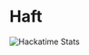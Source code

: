 # Haft
![Hackatime Stats](https://github-readme-stats.hackclub.dev/api/wakatime?username=635&api_domain=hackatime.hackclub.com&theme=catppuccin_latte&custom_title=Hackatime+Stats&layout=compact&cache_seconds=0&langs_count=8)

